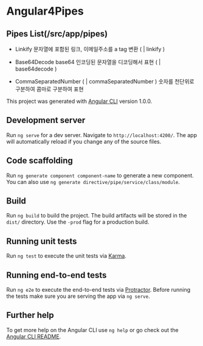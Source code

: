 # Angular4Pipes

## Pipes List(/src/app/pipes)

- Linkify 
문자열에 포함된 링크, 이메일주소를 a tag 변환 ( | linkify )

- Base64Decode
base64 인코딩된 문자열을 디코딩해서 표현 ( | base64decode )

- CommaSeparatedNumber ( | commaSeparatedNumber )
숫자를 천단위로 구분하여 콤마로 구분하여 표현

This project was generated with [Angular CLI](https://github.com/angular/angular-cli) version 1.0.0.

## Development server

Run `ng serve` for a dev server. Navigate to `http://localhost:4200/`. The app will automatically reload if you change any of the source files.

## Code scaffolding

Run `ng generate component component-name` to generate a new component. You can also use `ng generate directive/pipe/service/class/module`.

## Build

Run `ng build` to build the project. The build artifacts will be stored in the `dist/` directory. Use the `-prod` flag for a production build.

## Running unit tests

Run `ng test` to execute the unit tests via [Karma](https://karma-runner.github.io).

## Running end-to-end tests

Run `ng e2e` to execute the end-to-end tests via [Protractor](http://www.protractortest.org/).
Before running the tests make sure you are serving the app via `ng serve`.

## Further help

To get more help on the Angular CLI use `ng help` or go check out the [Angular CLI README](https://github.com/angular/angular-cli/blob/master/README.md).
